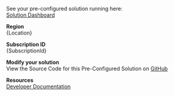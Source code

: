 See your pre-configured solution running here:  
[Solution Dashboard]

**Region**  
{Location}

**Subscription ID**  
{SubscriptionId}

**Modify your solution**  
View the Source Code for this Pre-Configured Solution on [GitHub]

**Resources**  
[Developer Documentation]

   [Solution Dashboard]: <{Outputs.azureWebsite}>
   [GitHub]: <https://github.com/Azure/device-simulation-dotnet>
   [Developer Documentation]: <https://docs.microsoft.com/en-us/azure/iot-accelerators/>